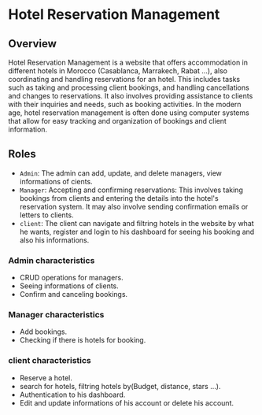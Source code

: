# Hotel Reservation Management

## Overview
Hotel Reservation Management is a website that offers accommodation in different hotels in Morocco (Casablanca, Marrakech, Rabat ...), also coordinating and handling reservations for an hotel. This includes tasks such as taking and processing client bookings, and handling cancellations and changes to reservations. It also involves providing assistance to clients with their inquiries and needs, such as booking activities. In the modern age, hotel reservation management is often done using computer systems that allow for easy tracking and organization of bookings and client information.

## Roles
- ``Admin``: The admin can add, update, and delete managers, view informations of cients. 
- ``Manager``: Accepting and confirming reservations: This involves taking bookings from clients and entering the details into the hotel's reservation system. It may also involve sending confirmation emails or letters to clients.
- ``client``: The client can navigate and filtring hotels in the website by what he wants, register and login to his dashboard for seeing his booking and also his informations.


### Admin characteristics
- CRUD operations for managers.
- Seeing informations of clients.
- Confirm and canceling bookings.


### Manager characteristics
- Add bookings.
- Checking if there is hotels for booking.

### client characteristics
- Reserve a hotel.
- search for hotels, filtring hotels by(Budget, distance, stars ...).
- Authentication to his dashboard.
- Edit and update informations of his account or delete his account.


